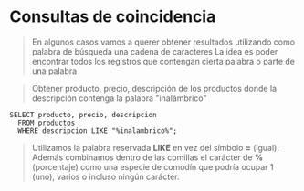 # Consultas de coincidencia

> En algunos casos vamos a querer obtener resultados utilizando como palabra de búsqueda una cadena de caracteres
> La idea es poder encontrar todos los registros que contengan cierta palabra o parte de una palabra

> Obtener producto, precio, descripción de los productos donde la descripción contenga la palabra "inalámbrico"

    SELECT producto, precio, descripcion  
      FROM productos  
      WHERE descripcion LIKE "%inalambrico%";  

> Utilizamos la palabra reservada **LIKE** en vez del símbolo **=** (igual).
> Además combinamos dentro de las comillas el carácter de **%** (porcentaje) como una especie de comodín que podría ocupar 1 (uno), varios o incluso ningún carácter.
